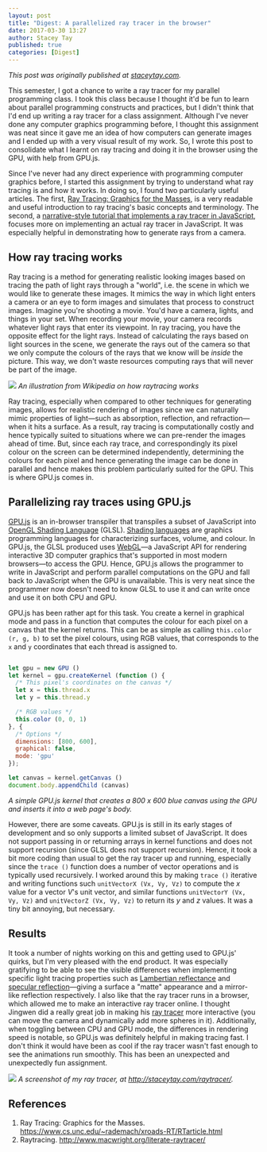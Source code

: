 ```yaml
---
layout: post
title: "Digest: A parallelized ray tracer in the browser"
date: 2017-03-30 13:27
author: Stacey Tay
published: true
categories: [Digest]
---
```


*This post was originally published at [staceytay.com](http://staceytay.com/2016/04/20/a-parallelized-ray-tracer-in-the-browser.html).*

This semester, I got a chance to write a ray tracer for my parallel
programming class. I took this class because I thought it'd be fun to
learn about parallel programming constructs and practices, but I
didn't think that I'd end up writing a ray tracer for a class
assignment. Although I've never done any computer graphics programming
before, I thought this assignment was neat since it gave me an idea of
how computers can generate images and I ended up with a very visual
result of my work. So, I wrote this post to consolidate what I learnt
on ray tracing and doing it in the browser using the GPU, with help
from GPU.js.

Since I've never had any direct experience with programming computer
graphics before, I started this assignment by trying to understand
what ray tracing is and how it works. In doing so, I found two
particularly useful articles. The first,
[Ray Tracing: Graphics for the Masses](https://www.cs.unc.edu/~rademach/xroads-RT/RTarticle.html),
is a very readable and useful introduction to ray tracing's basic
concepts and terminology. The second, a
[narrative-style tutorial that implements a ray tracer in JavaScript](http://www.macwright.org/literate-raytracer/),
focuses more on implementing an actual ray tracer in JavaScript.  It
was especially helpful in demonstrating how to generate rays from a
camera.

## How ray tracing works

Ray tracing is a method for generating realistic looking images based
on tracing the path of light rays through a "world", i.e. the scene in
which we would like to generate these images. It mimics the way in
which light enters a camera or an eye to form images and simulates
that process to construct images. Imagine you're shooting a
movie. You'd have a camera, lights, and things in your set. When
recording your movie, your camera records whatever light rays that
enter its viewpoint. In ray tracing, you have the opposite effect for
the light rays. Instead of calculating the rays based on light sources
in the scene, we generate the rays out of the camera so that we only
compute the colours of the rays that we know will be *inside* the
picture. This way, we don't waste resources computing rays that will
never be part of the image.

![](https://cloud.githubusercontent.com/assets/3874336/14632868/7197cd34-064d-11e6-9e04-d91639bdf646.png)
_An illustration from Wikipedia on how raytracing works_

Ray tracing, especially when compared to other techniques for
generating images, allows for realistic rendering of images since we
can naturally mimic properties of light—such as absorption,
reflection, and refraction—when it hits a surface. As a result, ray
tracing is computationally costly and hence typically suited to
situations where we can pre-render the images ahead of time. But,
since each ray trace, and correspondingly its pixel colour on the
screen can be determined independently, determining the colours for
each pixel and hence generating the image can be done in parallel and
hence makes this problem particularly suited for the GPU. This is
where GPU.js comes in.

## Parallelizing ray traces using GPU.js

[GPU.js](http://gpu.rocks/) is an in-browser transpiler that
transpiles a subset of JavaScript into
[OpenGL Shading Language](https://en.wikipedia.org/wiki/OpenGL_Shading_Language)
(GLSL). [Shading languages](https://en.wikipedia.org/wiki/Shading_language)
are graphics programming languages for characterizing surfaces,
volume, and colour. In GPU.js, the GLSL produced uses
[WebGL](https://en.wikipedia.org/wiki/WebGL)—a JavaScript API for
rendering interactive 3D computer graphics that's supported in most
modern browsers—to access the GPU. Hence, GPU.js allows the programmer
to write in JavaScript and perform parallel computations on the GPU
and fall back to JavaScript when the GPU is unavailable. This is very
neat since the programmer now doesn't need to know GLSL to use it and
can write once and use it on both CPU and GPU.

GPU.js has been rather apt for this task. You create a kernel in
graphical mode and pass in a function that computes the colour for
each pixel on a canvas that the kernel returns. This can be as simple
as calling `this.color (r, g, b)` to set the pixel colours, using RGB
values, that corresponds to the `x` and `y` coordinates that each
thread is assigned to.

```javascript

let gpu = new GPU ()
let kernel = gpu.createKernel (function () {
  /* This pixel's coordinates on the canvas */
  let x = this.thread.x
  let y = this.thread.y

  /* RGB values */
  this.color (0, 0, 1)
}, {
  /* Options */
  dimensions: [800, 600],
  graphical: false,
  mode: 'gpu'
});

let canvas = kernel.getCanvas ()
document.body.appendChild (canvas)
```
_A simple GPU.js kernel that creates a 800 x 600 blue canvas using
the GPU and inserts it into a web page's body._

However, there are some caveats. GPU.js is still in its early stages
of development and so only supports a limited subset of JavaScript. It
does not support passing in or returning arrays in kernel functions
and does not support recursion (since GLSL does not support
recursion). Hence, it took a bit more coding than usual to get the ray
tracer up and running, especially since the `trace ()` function does a
number of vector operations and is typically used recursively. I
worked around this by making `trace ()` iterative and writing
functions such `unitVectorX (Vx, Vy, Vz)` to compute the *x* value for
a vector *V*'s unit vector, and similar functions `unitVectorY (Vx,
Vy, Vz)` and `unitVectorZ (Vx, Vy, Vz)` to return its *y* and *z*
values. It was a tiny bit annoying, but necessary.

## Results

It took a number of nights working on this and getting used to GPU.js'
quirks, but I'm very pleased with the end product. It was especially
gratifying to be able to see the visible differences when implementing
specific light tracing properties such as
[Lambertian reflectance](https://en.wikipedia.org/wiki/Lambertian_reflectance)
and
[specular reflection](https://en.wikipedia.org/wiki/Specular_reflection)—giving
a surface a "matte" appearance and a mirror-like reflection
respectively. I also like that the ray tracer runs in a browser, which
allowed me to make an interactive ray tracer online. I thought Jingwen
did a really great job in making his
[ray tracer](http://raytracer.crypt.sg/) more interactive (you can
move the camera and dynamically add more spheres in it). Additionally,
when toggling between CPU and GPU mode, the differences in rendering
speed is notable, so GPU.js was definitely helpful in making tracing
fast. I don't think it would have been as cool if the ray tracer
wasn't fast enough to see the animations run smoothly. This has been
an unexpected and unexpectedly fun assignment.

[![](https://cloud.githubusercontent.com/assets/3874336/14634556/0b0d6102-0655-11e6-97eb-18a9fe1c7bdb.png)](http://staceytay.com/raytracer/)
_A screenshot of my ray tracer, at
<a href="http://staceytay.com/raytracer/">http://staceytay.com/raytracer/</a>._

## References

1. Ray Tracing: Graphics for the
   Masses. <https://www.cs.unc.edu/~rademach/xroads-RT/RTarticle.html>
2. Raytracing. <http://www.macwright.org/literate-raytracer/>
